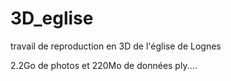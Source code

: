 # 3D_eglise
travail de reproduction en 3D de l'église de Lognes 

2.2Go de photos et 220Mo de données ply....
